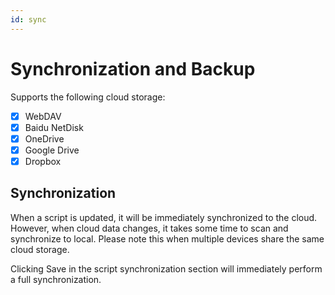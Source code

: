```yaml
---
id: sync
---
```


# Synchronization and Backup

Supports the following cloud storage:

- [x] WebDAV
- [x] Baidu NetDisk
- [x] OneDrive
- [x] Google Drive
- [x] Dropbox

## Synchronization

When a script is updated, it will be immediately synchronized to the cloud. However, when cloud data changes, it takes some time to scan and synchronize to local. Please note this when multiple devices share the same cloud storage.

Clicking Save in the script synchronization section will immediately perform a full synchronization.
